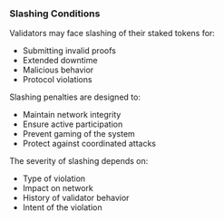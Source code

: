 ### Slashing Conditions

Validators may face slashing of their staked tokens for:
- Submitting invalid proofs
- Extended downtime
- Malicious behavior
- Protocol violations

Slashing penalties are designed to:
- Maintain network integrity
- Ensure active participation
- Prevent gaming of the system
- Protect against coordinated attacks

The severity of slashing depends on:
- Type of violation
- Impact on network
- History of validator behavior
- Intent of the violation
